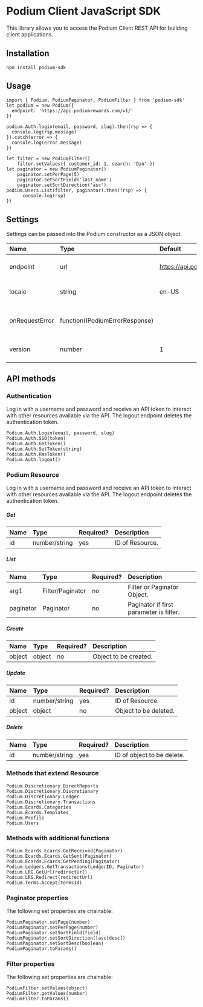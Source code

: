 # Podium Client JavaScript SDK

This library allows you to access the Podium Client REST API for building client applications. 

## Installation
```
npm install podium-sdk
```

## Usage
```
import { Podium, PodiumPaginator, PodiumFilter } from 'podium-sdk'
let podium = new Podium({
  endpoint: 'https://api.podiumrewards.com/v1/'
})

podium.Auth.login(email, password, slug).then(rsp => {
  console.log(rsp.message)
}).catch(error => {
  console.log(error.message)
})

let filter = new PodiumFilter()
    filter.setValues({ customer_id: 1, search: 'Dan' })
let paginator = new PodiumPaginator()
    paginator.setPerPage(5)
    paginator.setSortField('last_name')
    paginator.setSortDirection('asc')
podium.Users.List(filter, paginator).then((rsp) => {
      console.log(rsp)
})

``` 

## Settings
Settings can be passed into the Podium constructor as a JSON object.

| Name  | Type | Default | Description |
| :------------- | :------------- | :------------- | :------------- |
| endpoint  | url  | https://api.podiumrewards.com/ | The Podium endpoint URL. |
| locale  | string  | en-US | The Podium endpoint URL. |
| onRequestError  | function(IPodiumErrorResponse)  |  | Callback when an API error is encountered. |
| version  | number  | 1 | Version of Podium API to use. |

## API methods

### Authentication
Log in with a username and password and receive an API token to interact with other resources available via the API. The logout endpoint deletes the authentication token. 

```
Podium.Auth.Login(email, password, slug)
Podium.Auth.SSO(token)
Podium.Auth.GetToken()
Podium.Auth.SetToken(string)
Podium.Auth.HasToken()
Podium.Auth.logout()

```

### Podium Resource
Log in with a username and password and receive an API token to interact with other resources available via the API. The logout endpoint deletes the authentication token. 

##### Get

| Name  | Type | Required? | Description |
| :------------- | :------------- | :------------- | :------------- |
| id  | number/string  | yes | ID of Resource. |

##### List

| Name  | Type | Required? | Description |
| :------------- | :------------- | :------------- | :------------- |
| arg1  | Filter/Paginator  | no | Filter or Paginator Object. |
| paginator  | Paginator  | no | Paginator if first parameter is filter. |

##### Create

| Name  | Type | Required? | Description |
| :------------- | :------------- | :------------- | :------------- |
| object  | object  | no | Object to be created. |

##### Update

| Name  | Type | Required? | Description |
| :------------- | :------------- | :------------- | :------------- |
| id  | number/string  | yes | ID of Resource. |
| object  | object  | no | Object to be deleted. |

##### Delete

| Name  | Type | Required? | Description |
| :------------- | :------------- | :------------- | :------------- |
| id  | number/string  | yes | ID of object to be delete. |



### Methods that extend Resource

```
Podium.Discretionary.DirectReports
Podium.Discretionary.Discretionary
Podium.Discretionary.Ledger
Podium.Discretionary.Transactions
Podium.Ecards.Categories
Podium.Ecards.Templates
Podium.Profile
Podium.Users

```

### Methods with additional functions

```
Podium.Ecards.Ecards.GetReceived(Paginator)
Podium.Ecards.Ecards.GetSent(Paginator)
Podium.Ecards.Ecards.GetPending(Paginator)
Podium.Ledgers.GetTransactions(LedgerID, Paginator)
Podium.LRG.GetUrl(redirectUrl)
Podium.LRG.Redirect(redirectUrl)
Podium.Terms.Accept(termsId)

```

### Paginator properties
The following set properties are chainable:

```
PodiumPaginator.setPage(number)
PodiumPaginator.setPerPage(number)
PodiumPaginator.setSortField(field)
PodiumPaginator.setSortDirection([asc|desc])
PodiumPaginator.setSortDesc(boolean)
PodiumPaginator.toParams()

```

### Filter properties
The following set properties are chainable:

```
PodiumFilter.setValues(object)
PodiumFilter.getValues(number)
PodiumFilter.toParams()
```